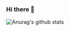 ### Hi there 👋

<!--
**AnhhTuann/AnhhTuann** is a ✨ _special_ ✨ repository because its `README.md` (this file) appears on your GitHub profile.

Here are some ideas to get you started:

- 🔭 I’m currently working on SGU
- 🌱 I’m currently learning ReactJS , NodeJS , NextJS , GraphQL 
- 👯 I’m looking to collaborate on creating content!
- 🤔 I’m looking for help with design
- 💬 Ask me about design
- 📫 How to reach me: 
- 😄 Pronouns: he/him
- ⚡ Fun fact: 
-->
![Anurag's github stats](https://github-readme-stats.vercel.app/api?username=anhhtuann&count_private=true&show_icons=true&theme=radical)
